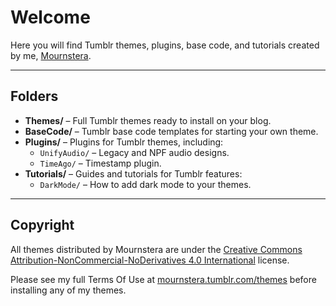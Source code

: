 # Welcome

Here you will find Tumblr themes, plugins, base code, and tutorials created by me, [Mournstera](https://mournstera.tumblr.com/).

---

## Folders

- **Themes/** – Full Tumblr themes ready to install on your blog.  
- **BaseCode/** – Tumblr base code templates for starting your own theme.
- **Plugins/** – Plugins for Tumblr themes, including:
  - `UnifyAudio/` – Legacy and NPF audio designs.
  - `TimeAgo/` – Timestamp plugin.
- **Tutorials/** – Guides and tutorials for Tumblr features:
  - `DarkMode/` – How to add dark mode to your themes.

---

## Copyright

All themes distributed by Mournstera are under the [Creative Commons Attribution-NonCommercial-NoDerivatives 4.0 International](https://creativecommons.org/licenses/by-nc-nd/4.0/) license.  

Please see my full Terms Of Use at [mournstera.tumblr.com/themes](https://mournstera.tumblr.com/themes) before installing any of my themes.
